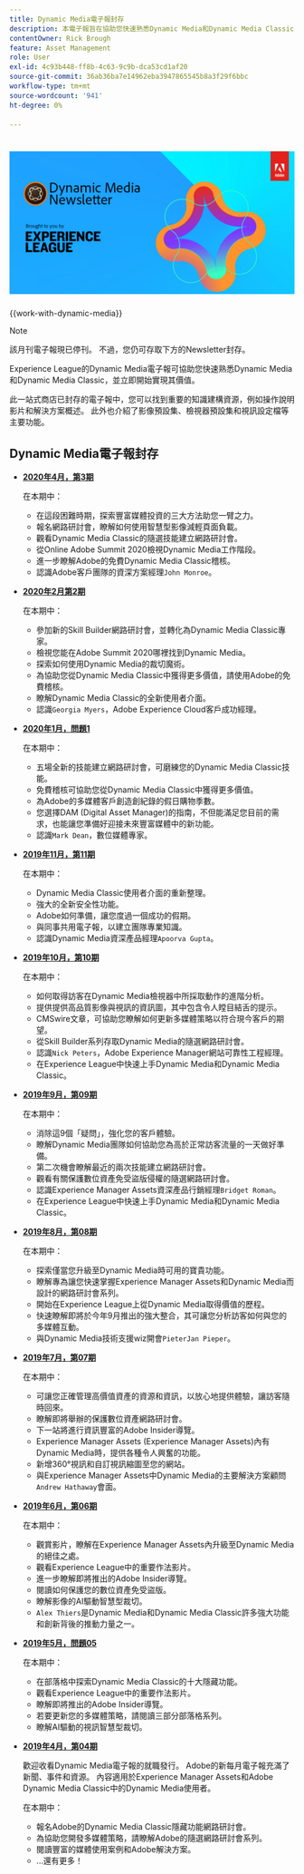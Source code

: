 ```yaml
---
title: Dynamic Media電子報封存
description: 本電子報旨在協助您快速熟悉Dynamic Media和Dynamic Media Classic，並立即實現價值。
contentOwner: Rick Brough
feature: Asset Management
role: User
exl-id: 4c93b448-ff8b-4c63-9c9b-dca53cd1af20
source-git-commit: 36ab36ba7e14962eba3947865545b8a3f29f6bbc
workflow-type: tm+mt
source-wordcount: '941'
ht-degree: 0%

---
```


# ![Dynamic Media電子報標誌](/help/assets/dynamic-media/assets/dynamic-media-newsletter-logo.png)

{{work-with-dynamic-media}}

>[!NOTE]
>
>該月刊電子報現已停刊。 不過，您仍可存取下方的Newsletter封存。

Experience League的Dynamic Media電子報可協助您快速熟悉Dynamic Media和Dynamic Media Classic，並立即開始實現其價值。

此一站式商店已封存的電子報中，您可以找到重要的知識建構資源，例如操作說明影片和解決方案概述。 此外也介紹了影像預設集、檢視器預設集和視訊設定檔等主要功能。

<!-- ## Get inspired. Stay informed.

[Sign up](https://www.adobe.com/subscription/dynamic-media-newsletter.html) to receive the Dynamic Media Newsletter on a monthly basis in your inbox. -->

## Dynamic Media電子報封存

<!-- * **[May 2020, Issue 4](https://expleague.azureedge.net/assets/aem/Experience-Insider-vol.31.html)**

    In this issue:

    * What business continuity means in uncertain times.
    * Key takeaways from the first all-digital Adobe Summit.
    * Must-watch Experience Manager breakout sessions.
    * Summit customer spotlight: Under Armour.
    * Never miss an Experience Insider webinar.
    * Public sector spotlight: The urgent need for digital enrollment.
    * Look what's new in Experience Manager Innovation.
    * Build your Experience Manager skills *live* with the Adobe pros.
    * Connect with the Adobe Experience Manager Community.
    * Fast-track your Adobe expertise with Adobe Experience League. -->

* **[2020年4月，第3期](https://experienceleague.adobe.com/tools/dynamic-media-demo/newsletter/Dynamic_Media_Newsletter_04_2020_April.html)**

  在本期中：

   * 在這段困難時期，探索豐富媒體投資的三大方法助您一臂之力。
   * 報名網路研討會，瞭解如何使用智慧型影像減輕頁面負載。
   * 觀看Dynamic Media Classic的隨選技能建立網路研討會。
   * 從Online Adobe Summit 2020檢視Dynamic Media工作階段。
   * 進一步瞭解Adobe的免費Dynamic Media Classic稽核。
   * 認識Adobe客戶團隊的資深方案經理`John Monroe`。

* **[2020年2月第2期](https://experienceleague.adobe.com/tools/dynamic-media-demo/newsletter/Dynamic_Media_Newsletter_02_2020_Feb.html)**

  在本期中：

   * 參加新的Skill Builder網路研討會，並轉化為Dynamic Media Classic專家。
   * 檢視您能在Adobe Summit 2020哪裡找到Dynamic Media。
   * 探索如何使用Dynamic Media的裁切魔術。
   * 為協助您從Dynamic Media Classic中獲得更多價值，請使用Adobe的免費稽核。
   * 瞭解Dynamic Media Classic的全新使用者介面。
   * 認識`Georgia Myers`，Adobe Experience Cloud客戶成功經理。

* **[2020年1月，問題1](https://experienceleague.adobe.com/tools/dynamic-media-demo/newsletter/Dynamic_Media_Newsletter_01_2020_Jan.html)**

  在本期中：

   * 五場全新的技能建立網路研討會，可磨練您的Dynamic Media Classic技能。
   * 免費稽核可協助您從Dynamic Media Classic中獲得更多價值。
   * 為Adobe的多媒體客戶創造創紀錄的假日購物季數。
   * 您選擇DAM (Digital Asset Manager)的指南，不但能滿足您目前的需求，也能讓您準備好迎接未來豐富媒體中的新功能。
   * 認識`Mark Dean`，數位媒體專家。

* **[2019年11月，第11期](https://experienceleague.adobe.com/tools/dynamic-media-demo/newsletter/Dynamic_Media_Newsletter_11_2019_Nov.html)**

  在本期中：

   * Dynamic Media Classic使用者介面的重新整理。
   * 強大的全新安全性功能。
   * Adobe如何準備，讓您度過一個成功的假期。
   * 與同事共用電子報，以建立團隊專業知識。
   * 認識Dynamic Media資深產品經理`Apoorva Gupta`。

* **[2019年10月，第10期](https://experienceleague.adobe.com/tools/dynamic-media-demo/newsletter/Dynamic_Media_Newsletter_10_2019_Oct.html)**

  在本期中：

   * 如何取得訪客在Dynamic Media檢視器中所採取動作的進階分析。
   * 提供提供高品質影像與視訊的資訊圖，其中包含令人瞠目結舌的提示。
   * CMSwire文章，可協助您瞭解如何更新多媒體策略以符合現今客戶的期望。
   * 從Skill Builder系列存取Dynamic Media的隨選網路研討會。
   * 認識`Nick Peters`，Adobe Experience Manager網站可靠性工程經理。
   * 在Experience League中快速上手Dynamic Media和Dynamic Media Classic。

* **[2019年9月，第09期](https://experienceleague.adobe.com/tools/dynamic-media-demo/newsletter/Dynamic_Media_Newsletter_09_2019_Sept.html)**

  在本期中：

   * 消除這9個「疑問」，強化您的客戶體驗。
   * 瞭解Dynamic Media團隊如何協助您為高於正常訪客流量的一天做好準備。
   * 第二次機會瞭解最近的兩次技能建立網路研討會。
   * 觀看有關保護數位資產免受盜版侵權的隨選網路研討會。
   * 認識Experience Manager Assets資深產品行銷經理`Bridget Roman`。
   * 在Experience League中快速上手Dynamic Media和Dynamic Media Classic。

* **[2019年8月，第08期](https://experienceleague.adobe.com/tools/dynamic-media-demo/newsletter/Dynamic_Media_Newsletter_08_2019_Aug.html)**

  在本期中：

   * 探索僅當您升級至Dynamic Media時可用的寶貴功能。
   * 瞭解專為讓您快速掌握Experience Manager Assets和Dynamic Media而設計的網路研討會系列。
   * 開始在Experience League上從Dynamic Media取得價值的歷程。
   * 快速瞭解即將於今年9月推出的強大整合，其可讓您分析訪客如何與您的多媒體互動。
   * 與Dynamic Media技術支援wiz開會`PieterJan Pieper`。

* **[2019年7月，第07期](https://experienceleague.adobe.com/tools/dynamic-media-demo/newsletter/Dynamic_Media_Newsletter_07_2019_July.html)**

  在本期中：

   * 可讓您正確管理高價值資產的資源和資訊，以放心地提供體驗，讓訪客隨時回來。
   * 瞭解即將舉辦的保護數位資產網路研討會。
   * 下一站將進行資訊豐富的Adobe Insider導覽。
   * Experience Manager Assets (Experience Manager Assets)內有Dynamic Media時，提供各種令人興奮的功能。
   * 新增360°視訊和自訂視訊縮圖至您的網站。
   * 與Experience Manager Assets中Dynamic Media的主要解決方案顧問`Andrew Hathaway`會面。

* **[2019年6月，第06期](https://experienceleague.adobe.com/tools/dynamic-media-demo/newsletter/Dynamic_Media_Newsletter_06_2019_June.html)**

  在本期中：

   * 觀賞影片，瞭解在Experience Manager Assets內升級至Dynamic Media的絕佳之處。
   * 觀看Experience League中的重要作法影片。
   * 進一步瞭解即將推出的Adobe Insider導覽。
   * 閱讀如何保護您的數位資產免受盜版。
   * 瞭解影像的AI驅動智慧型裁切。
   * `Alex Thiers`是Dynamic Media和Dynamic Media Classic許多強大功能和創新背後的推動力量之一。

* **[2019年5月，問題05](https://experienceleague.adobe.com/tools/dynamic-media-demo/newsletter/Dynamic_Media_Newsletter_05_2019_May.html)**

  在本期中：

   * 在部落格中探索Dynamic Media Classic的十大隱藏功能。
   * 觀看Experience League中的重要作法影片。
   * 瞭解即將推出的Adobe Insider導覽。
   * 若要更新您的多媒體策略，請閱讀三部分部落格系列。
   * 瞭解AI驅動的視訊智慧型裁切。

* **[2019年4月，第04期](https://experienceleague.adobe.com/tools/dynamic-media-demo/newsletter/Dynamic_Media_Newsletter_04_2019_April.html)**

  歡迎收看Dynamic Media電子報的就職發行。 Adobe的新每月電子報充滿了新聞、事件和資源。 內容適用於Experience Manager Assets和Adobe Dynamic Media Classic中的Dynamic Media使用者。

  在本期中：

   * 報名Adobe的Dynamic Media Classic隱藏功能網路研討會。
   * 為協助您開發多媒體策略，請瞭解Adobe的隨選網路研討會系列。
   * 閱讀豐富的媒體使用案例和Adobe解決方案。
   * ...還有更多！
